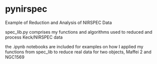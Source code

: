 # pynirspec
Example of Reduction and Analysis of NIRSPEC Data

spec_lib.py comprises my functions and algorithms used to reduced and process Keck/NIRSPEC data

the .ipynb notebooks are included for examples on how I applied my functions from spec_lib to reduce real data for two objects, Maffei 2 and NGC1569
